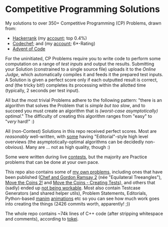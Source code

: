 # Competitive Programming Solutions

My solutions to over 350+ Competitive Programming (CP) Problems, drawn from:

* [Hackerrank](hackerrank/) (my [account](https://www.hackerrank.com/ssjgz?hr_r=1); top 0.4%)
* [Codechef](codechef/); and (my [account](https://www.codechef.com/users/ssjgz/); 6\*-Rating)
* [Advent of Code](adventofcode/)

For the uninitiated, CP Problems require you to write code to perform some computation on a range of _test inputs_ and output the results.  Submitting your Solution (constrained to a single source file) uploads it to the _Online Judge_, which automatically compiles it and feeds it the prepared test inputs.  A Solution is given a perfect score only if each outputted result is correct, _and_ (the tricky bit!) completes its processing within the allotted time (typically, 2 seconds per test input).

All but the most trivial Problems adhere to the following pattern: "there is an algorithm that solves the Problem that is _simple but too slow_, and to succeed you must create an algorithm that is _(worst-case asymptotically) optimal_."  The difficulty of creating this algorithm ranges from "easy" to "_very_ hard!" :)

All (non-Contest) Solutions in this repo received perfect scores.  Most are *reasonably* well-written, with [some](contests/codechef-october-2019a/bacterial-reproduction.cpp) having "Editorial"-style high level overviews (the asymptotically-optimal algorithms can be decidedly non-obvious).  Many are ... not as high quality, though :)

Some were written during live [contests](contests/), but the majority are Practice problems that can be done at your own pace.

This repo also contains some of [my own problems](my-own-problems/), including ones that have been published ([Chef and Gordon Ramsay 2](my-own-problems/equilateral-treeangles/) (née "Equilateral Treeangles"), [Move the Coins 2!](my-own-problems/counters-on-a-tree/) and [Move the Coins - Creating Tests](my-own-problems/move-the-coins-2-test/)), and others that (sadly) ended up [not being workable](my-own-problems/abandoned/).  Most also contain Testcase Generators (and shared helper utils), Problem Statements, Editorials, Python-based [manim](https://github.com/3b1b/manim) [animations](my-own-problems/counters-on-a-tree/markdown/animation-manim-source/) etc so you can see how much work goes into creating the things (2426 commits worth, apparently! ;))

The whole repo contains ~74k lines of C++ code (after stripping whitespace and comments), according to [tokei](https://github.com/XAMPPRocky/tokei).


